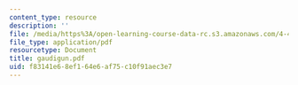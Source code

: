 ```yaml
---
content_type: resource
description: ''
file: /media/https%3A/open-learning-course-data-rc.s3.amazonaws.com/4-491-form-finding-and-structural-optimization-gaudi-workshop-fall-2004/f83141e68ef164e6af75c10f91aec3e7_gaudigun.pdf
file_type: application/pdf
resourcetype: Document
title: gaudigun.pdf
uid: f83141e6-8ef1-64e6-af75-c10f91aec3e7
---
```

